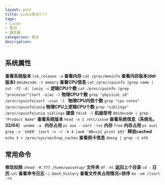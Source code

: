 ```yaml
---
layout: post
title: Linux笔记(一)
tags:
- Linux
- 笔记
- 服务器
categories: 笔记
description: 
---
```

## 系统属性

**查看系统版本** `lsb_release -a`
**查看内存** `cat /proc/meminfo`
**查看内存版本(ddr版本)** `dmidecode -t memory`
**查看CPU信息** `cat /proc/cpuinfo |grep name | cut -f2 -d: |uniq -c`
**逻辑CPU个数** `cat /proc/cpuinfo |grep "processor"|sort -u|wc -l`
**物理CPU个数** `grep "physical id" /proc/cpuinfo|sort -u|wc -l `
**物理CPU内核个数** `grep "cpu cores" /proc/cpuinfo|uniq`
**物理CPU上逻辑CPU个数** `grep "siblings" /proc/cpuinfo|uniq siblings`
**硬盘** `fdisk -l`
**机器型号** `dmidecode | grep "Product Name"`
**查看系统版本** `head -n 1 /etc/issue`
**查看系统信息（系统名，32/64）** `uname -a `
**内存占用** `ps aux --sort -rss`
**内存** `free`
**内存占用** `ps aux| grep -v 'USER' |sort -n -r -k 4 |awk 'NR==1{ print $0}'`
**释放cached** `echo 3 > /proc/sys/vm/drop_caches`
**查看网卡信息** `dmesg | grep -i eth`


## 常用命令

**修改权限** `chmod -R 777 /home/wassetup/`
**文件夹** `df -hl`
**返回上个目录** `cd -`
**日历** `cal`
**查看命令日志** `~/.bash_history`
**查看文件夹占用情况+排序** `du -xm /|sort -rn `